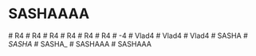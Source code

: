 # SASHAAAA
#   R 4  
 #   R 4  
 #   R 4  
 #   R 4  
 #   R 4  
 #   R 4  
 #   - 4  
 #   V l a d 4  
 #   V l a d 4  
 #   V l a d 4  
 #   S A S H A _  
 #   S A S H A _  
 #   S A S H A _  
 #   S A S H A A A  
 #   S A S H A A A  
 